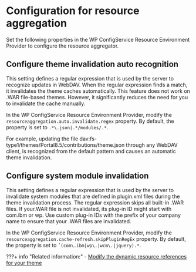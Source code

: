 # Configuration for resource aggregation

Set the following properties in the WP ConfigService Resource Environment Provider to configure the resource aggregator.

## Configure theme invalidation auto recognition

This setting defines a regular expression that is used by the server to recognize updates in WebDAV. When the regular expression finds a match, it invalidates the theme caches automatically. This feature does not work on .WAR file-based themes. However, it significantly reduces the need for you to invalidate the cache manually.

In the WP ConfigService Resource Environment Provider, modify the `resourceaggregation.auto.invalidate.regex` property. By default, the property is set to `.*\.json|.*/modules/.*`.

For example, updating the file dav:fs-type1/themes/Portal8.5/contributions/theme.json through any WebDAV client, is recognized from the default pattern and causes an automatic theme invalidation.

## Configure system module invalidation

This setting defines a regular expression that is used by the server to invalidate system modules that are defined in plugin.xml files during the theme invalidation process. The regular expression skips all built-in .WAR files. If your.WAR file is not invalidated, its plug-in ID might start with com.ibm or wp. Use custom plug-in IDs with the prefix of your company name to ensure that your .WAR files are invalidated.

In the WP ConfigService Resource Environment Provider, modify the `resourceaggregation.cache-refresh.skipPluginRegEx` property. By default, the property is set to `ˆ(com\.ibm|wp\.|wcm\.|jquery).*`.


???+ info "Related information:"
    - [Modify the dynamic resource references for your theme](../../customizing_theme/copying_theme/manual_copy_theme/creating_webdav_theme_copy/themeopt_cust_copy_modifystatres.md)

